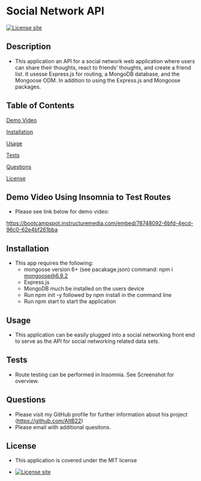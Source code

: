 # Social Network API    
  [![License site](https://img.shields.io/badge/License-MIT-blue.svg)](https://choosealicense.com/licenses/mit)

  ## Description
  - This application an API for a social network web application where users can share their thoughts, react to friends’ thoughts, and create a friend list. It usesse Express.js for routing, a MongoDB database, and the Mongoose ODM. In addition to using the Express.js and Mongoose packages.

  ## Table of Contents
  [Demo Video](#demo)

  [Installation](#installation)

  [Usage](#usage)

  [Tests](#tests)

  [Questions](#questions)

  [License](#license)

  ## Demo Video Using Insomnia to Test Routes

  - Please see link below for demo video:

  https://bootcampspot.instructuremedia.com/embed/78748092-6bfd-4ecd-96c0-62e4bf261bba



  ## Installation
  - This app requires the following: 
    - mongoose version 6+ (see pacakage.json) command: npm i mongoose@6.9.2
    - Express.js
    - MongoDB much be installed on the users device
    - Run npm init -y followed by npm install in the command line
    - Run npm start to start the application
    
  ## Usage
  - This application can be easily plugged into a social networking front end to serve as the API for social networking related data sets.
  ## Tests
  - Route testing can be performed in Insomnia.  See Screenshot for overview.
  ## Questions
  - Please visit my GitHub profile for further information about his project (https://github.com/AltB22)
  - Please email  with additional quesitons.
  ## License
  - This application is covered under the MIT license

  - [![License site](https://img.shields.io/badge/License-MIT-blue.svg)](https://choosealicense.com/licenses/mit)

  